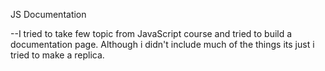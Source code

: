 JS Documentation

--I tried to take few topic from JavaScript course and tried to build a
documentation page. Although i didn't include much of the things its just i
tried to make a replica.
